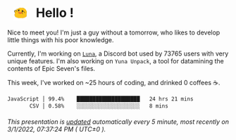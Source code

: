 <h1>   <img src="./spoink.gif" style="vertical-align:middle;" width="30px">   Hello ! </h1>

Nice to meet you! I'm just a guy without a tomorrow, who likes to develop little things with his poor knowledge.

Currently, I'm working on <a href='https://github.com/Asgarrrr/Luna'>`Luna`</a>, a Discord bot used by 73765 users with very unique features. I'm also working on `Yuna Unpack`, a tool for datamining the contents of Epic Seven's files.

This week, I've worked on ~25 hours of coding, and drinked 0 coffees ☕.

```
JavaScript │ 99.4%    ████████████████████   24 hrs 21 mins
       CSV │ 0.58%    ░░░░░░░░░░░░░░░░░░░░   8 mins
```

###### This presentation is [updated](https://github.com/Asgarrrr) automatically every 5 minute, most recently on 3/1/2022, 07:37:24 PM ( UTC±0 ).